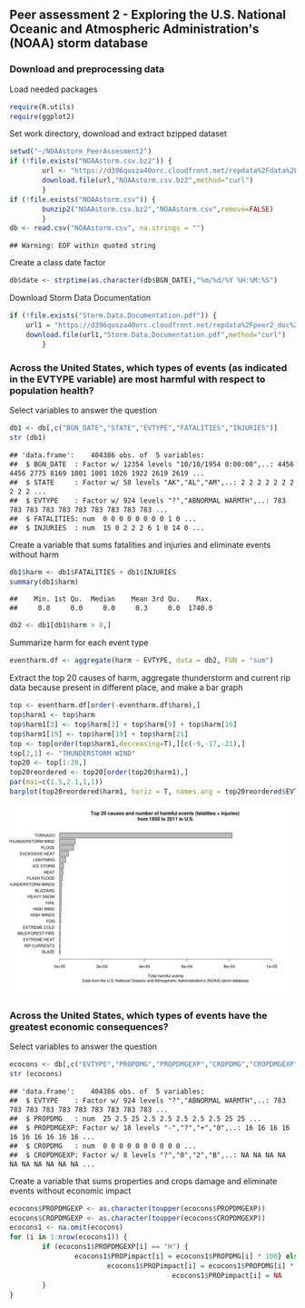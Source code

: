 ## Peer assessment 2 - Exploring the U.S. National Oceanic and Atmospheric Administration's (NOAA) storm database

### Download and preprocessing data

Load needed packages

```r
require(R.utils)
require(ggplot2)
```


Set work directory, download and extract bzipped dataset

```r
setwd("~/NOAAstorm_PeerAssesment2")
if (!file.exists("NOAAstorm.csv.bz2")) {
        url <- "https://d396qusza40orc.cloudfront.net/repdata%2Fdata%2FStormData.csv.bz2"
        download.file(url,"NOAAstorm.csv.bz2",method="curl")        
        }
if (!file.exists("NOAAstorm.csv")) {
        bunzip2("NOAAstorm.csv.bz2","NOAAstorm.csv",remove=FALSE)
        } 
db <- read.csv("NOAAstorm.csv", na.strings = "")
```

```
## Warning: EOF within quoted string
```

Create a class date factor

```r
db$date <- strptime(as.character(db$BGN_DATE),"%m/%d/%Y %H:%M:%S")
```

Download Storm Data Documentation

```r
if (!file.exists("Storm.Data.Documentation.pdf")) {
    url1 = "https://d396qusza40orc.cloudfront.net/repdata%2Fpeer2_doc%2Fpd01    016005curr.pdf"
    download.file(url1,"Storm.Data.Documentation.pdf",method="curl")
        }
```


### Across the United States, which types of events (as indicated in the EVTYPE variable) are most harmful with respect to population health?

Select variables to answer the question

```r
db1 <- db[,c("BGN_DATE","STATE","EVTYPE","FATALITIES","INJURIES")]
str (db1)
```

```
## 'data.frame':	404386 obs. of  5 variables:
##  $ BGN_DATE  : Factor w/ 12354 levels "10/10/1954 0:00:00",..: 4456 4456 2775 8169 1001 1001 1026 1922 2619 2619 ...
##  $ STATE     : Factor w/ 58 levels "AK","AL","AM",..: 2 2 2 2 2 2 2 2 2 2 ...
##  $ EVTYPE    : Factor w/ 924 levels "?","ABNORMAL WARMTH",..: 783 783 783 783 783 783 783 783 783 783 ...
##  $ FATALITIES: num  0 0 0 0 0 0 0 0 1 0 ...
##  $ INJURIES  : num  15 0 2 2 2 6 1 0 14 0 ...
```
Create a variable that sums fatalities and injuries and eliminate events without harm

```r
db1$harm <- db1$FATALITIES + db1$INJURIES
summary(db1$harm)
```

```
##    Min. 1st Qu.  Median    Mean 3rd Qu.    Max. 
##     0.0     0.0     0.0     0.3     0.0  1740.0
```

```r
db2 <- db1[db1$harm > 0,]
```

Summarize harm for each event type

```r
eventharm.df <- aggregate(harm ~ EVTYPE, data = db2, FUN = "sum")
```

Extract the top 20 causes of harm, aggregate thunderstorm and current rip data because present in different place, and make a bar graph 

```r
top <- eventharm.df[order(-eventharm.df$harm),]
top$harm1 <- top$harm
top$harm1[3] <- top$harm[3] + top$harm[9] + top$harm[16]
top$harm1[19] <- top$harm[19] + top$harm[21]
top <- top[order(top$harm1,decreasing=T),][c(-9,-17,-21),]
top[2,1] <- "THUNDERSTORM WIND" 
top20 <- top[1:20,]
top20reordered <- top20[order(top20$harm1),]
par(mai=c(1.5,2.1,1,1))
barplot(top20reordered$harm1, horiz = T, names.arg = top20reordered$EVTYPE, las = 1,xlim=c(0,100000), cex.names = 1, xlab = "Total harmful events", main = "Top 20 causes and number of harmful events (fatalities + injuries) \nfrom 1950 to 2011 in U.S.", sub = "Data from the U.S. National Oceanic and Atmospheric Administration's (NOAA) storm database")
```

![plot of chunk unnamed-chunk-8](./PA2_files/figure-html/unnamed-chunk-8.png) 

### Across the United States, which types of events have the greatest economic consequences?

Select variables to answer the question

```r
ecocons <- db[,c("EVTYPE","PROPDMG","PROPDMGEXP","CROPDMG","CROPDMGEXP")]
str (ecocons)
```

```
## 'data.frame':	404386 obs. of  5 variables:
##  $ EVTYPE    : Factor w/ 924 levels "?","ABNORMAL WARMTH",..: 783 783 783 783 783 783 783 783 783 783 ...
##  $ PROPDMG   : num  25 2.5 25 2.5 2.5 2.5 2.5 2.5 25 25 ...
##  $ PROPDMGEXP: Factor w/ 18 levels "-","?","+","0",..: 16 16 16 16 16 16 16 16 16 16 ...
##  $ CROPDMG   : num  0 0 0 0 0 0 0 0 0 0 ...
##  $ CROPDMGEXP: Factor w/ 8 levels "?","0","2","B",..: NA NA NA NA NA NA NA NA NA NA ...
```
Create a variable that sums properties and crops damage and eliminate events without economic impact

```r
ecocons$PROPDMGEXP <- as.character(toupper(ecocons$PROPDMGEXP))
ecocons$CROPDMGEXP <- as.character(toupper(ecocons$CROPDMGEXP))
ecocons1 <- na.omit(ecocons)
for (i in 1:nrow(ecocons1)) {
        if (ecocons1$PROPDMGEXP[i] == "H") {
                ecocons1$PROPimpact[i] = ecocons1$PROPDMG[i] * 100} else if (ecocons1$PROPDMGEXP[i] == "K") {
                        ecocons1$PROPimpact[i] = ecocons1$PROPDMG[i] * 1000} else if (ecocons1$PROPDMGEXP[i] == "M") {ecocons1$PROPimpact[i] = ecocons1$PROPDMG[i] * 1000000} else if (ecocons1$PROPDMGEXP[i] == "B") {ecocons1$PROPimpact[i] = ecocons1$PROPDMG[i] * 1000000000} else {
                                        ecocons1$PROPimpact[i] = NA
        }
}
```
